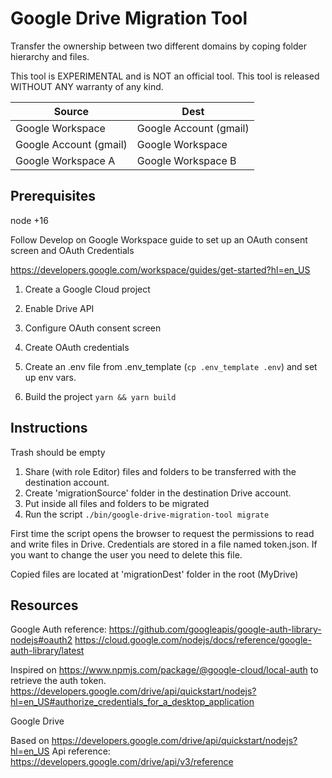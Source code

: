# Google Drive Migration Tool

Transfer the ownership between two different domains by coping folder hierarchy and files.

This tool is EXPERIMENTAL and is NOT an official tool. This tool is released WITHOUT ANY warranty of any kind.

| Source                 | Dest                   |
| ---------------------- | ---------------------- |
| Google Workspace       | Google Account (gmail) |
| Google Account (gmail) | Google Workspace       |
| Google Workspace A     | Google Workspace B     |

## Prerequisites

node +16

Follow Develop on Google Workspace guide to set up an OAuth consent screen and OAuth Credentials

https://developers.google.com/workspace/guides/get-started?hl=en_US

1. Create a Google Cloud project
2. Enable Drive API
3. Configure OAuth consent screen
4. Create OAuth credentials

5. Create an .env file from .env_template (`cp .env_template .env`) and set up env vars.
6. Build the project `yarn && yarn build`

## Instructions

Trash should be empty

1. Share (with role Editor) files and folders to be transferred with the destination account.
2. Create 'migrationSource' folder in the destination Drive account.
3. Put inside all files and folders to be migrated
4. Run the script `./bin/google-drive-migration-tool migrate`

First time the script opens the browser to request the permissions to read and write files in Drive.
Credentials are stored in a file named token.json. If you want to change the user you need to delete this file.

Copied files are located at 'migrationDest' folder in the root (MyDrive)

## Resources

Google Auth reference:
https://github.com/googleapis/google-auth-library-nodejs#oauth2
https://cloud.google.com/nodejs/docs/reference/google-auth-library/latest

Inspired on https://www.npmjs.com/package/@google-cloud/local-auth to retrieve the auth token.
https://developers.google.com/drive/api/quickstart/nodejs?hl=en_US#authorize_credentials_for_a_desktop_application

Google Drive

Based on https://developers.google.com/drive/api/quickstart/nodejs?hl=en_US
Api reference: https://developers.google.com/drive/api/v3/reference
